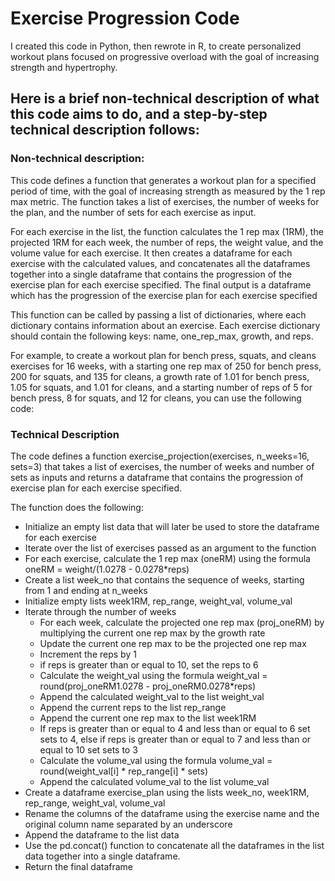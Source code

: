 # Exercise Progression Code
I created this code in Python, then rewrote in R, to create personalized workout plans focused on progressive overload with the goal of increasing strength and hypertrophy.

## Here is a brief non-technical description of what this code aims to do, and a step-by-step technical description follows:

### Non-technical description:

This code defines a function that generates a workout plan for a specified period of time, with the goal of increasing strength as measured by the 1 rep max metric. The function takes a list of exercises, the number of weeks for the plan, and the number of sets for each exercise as input.

For each exercise in the list, the function calculates the 1 rep max (1RM), the projected 1RM for each week, the number of reps, the weight value, and the volume value for each exercise. It then creates a dataframe for each exercise with the calculated values, and concatenates all the dataframes together into a single dataframe that contains the progression of the exercise plan for each exercise specified. The final output is a dataframe which has the progression of the exercise plan for each exercise specified

This function can be called by passing a list of dictionaries, where each dictionary contains information about an exercise. Each exercise dictionary should contain the following keys: name, one_rep_max, growth, and reps.

For example, to create a workout plan for bench press, squats, and cleans exercises for 16 weeks, with a starting one rep max of 250 for bench press, 200 for squats, and 135 for cleans, a growth rate of 1.01 for bench press, 1.05 for squats, and 1.01 for cleans, and a starting number of reps of 5 for bench press, 8 for squats, and 12 for cleans, you can use the following code:


### Technical Description
The code defines a function exercise_projection(exercises, n_weeks=16, sets=3) that takes a list of exercises, the number of weeks and number of sets as inputs and returns a dataframe that contains the progression of exercise plan for each exercise specified.

The function does the following:

  - Initialize an empty list data that will later be used to store the dataframe for each exercise
  - Iterate over the list of exercises passed as an argument to the function
  - For each exercise, calculate the 1 rep max (oneRM) using the formula oneRM = weight/(1.0278 - 0.0278*reps)
  - Create a list week_no that contains the sequence of weeks, starting from 1 and ending at n_weeks
  - Initialize empty lists week1RM, rep_range, weight_val, volume_val
  - Iterate through the number of weeks
    - For each week, calculate the projected one rep max (proj_oneRM) by multiplying the current one rep max by the growth rate
    - Update the current one rep max to be the projected one rep max
    - Increment the reps by 1
    - if reps is greater than or equal to 10, set the reps to 6
    - Calculate the weight_val using the formula weight_val = round(proj_oneRM1.0278 - proj_oneRM0.0278*reps)
    - Append the calculated weight_val to the list weight_val
    - Append the current reps to the list rep_range
    - Append the current one rep max to the list week1RM
    - If reps is greater than or equal to 4 and less than or equal to 6 set sets to 4, else if reps is greater than or equal to 7 and less than or equal to 10 set sets to 3
    - Calculate the volume_val using the formula volume_val = round(weight_val[i] * rep_range[i] * sets)
    - Append the calculated volume_val to the list volume_val
  - Create a dataframe exercise_plan using the lists week_no, week1RM, rep_range, weight_val, volume_val
  - Rename the columns of the dataframe using the exercise name and the original column name separated by an underscore
  - Append the dataframe to the list data
  - Use the pd.concat() function to concatenate all the dataframes in the list data together into a single dataframe.
  - Return the final dataframe


